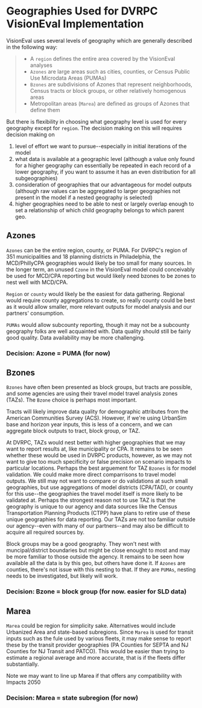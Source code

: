 # Geographies Used for DVRPC VisionEval Implementation
VisionEval uses several levels of geography which are generally described in the following way:

>- A `region` defines the entire area covered by the VisionEval analyses
>- `Azones` are large areas such as cities, counties, or Census Public Use Microdata Areas (PUMAs)
>- `Bzones` are subdivisions of Azones that represent neighborhoods, Census tracts or block groups, or other relatively homogenous areas
>- Metropolitan areas (`Marea`) are defined as groups of Azones that define them

But there is flexibility in choosing what geography level is used for every geography except for `region`. The decision making on this will requires decision making on 
1. level of effort we want to pursue--especially in initial iterations of the model
2. what data is available at a geographic level (although a value only found for a higher geography can essentially be repeated in each record of a lower geography, if you want to assume it has an even distribution for all subgeographies)
3. consideration of geographies that our advantageous for model outputs (although raw values can be aggregated to larger geographies not present in the model if a nested geography is selected)
4. higher geographies need to be able to nest or largely overlap enough to set a relationship of which child geography belongs to which parent geo.

## Azones
`Azones` can be the entire region, county, or PUMA. For DVRPC's region of 351 municipalities and 18 planning districts in Philadelphia, the MCD/PhillyCPA geographies would likely be too small for many sources. In the longer term, an unused `Czone` in the VisionEval model could conceivably be used for MCD/CPA reporting but would likely need bzones to be zones to nest well with MCD/CPA. 

`Region` or `county` would likely be the easiest for data gathering. Regional would require county aggregations to create, so really county could be best as it would allow smaller, more relevant outputs for model analysis and our partners' consumption.

`PUMAs` would allow subcounty reporting, though it may not be a subcounty geography folks are well acquainted with. Data quality should still be fairly good quality. Data availability may be more challenging.

### **Decision: Azone = PUMA** (for now)

## Bzones
`Bzones` have often been presented as block groups, but tracts are possible, and some agencies are using their travel model travel analysis zones (TAZs). The `Bzone` choice is perhaps most important.

Tracts will likely improve data quality for demographic attributes from the American Communities Survey (ACS). However, if we're using UrbanSim base and horizon year inputs, this is less of a concern, and we can aggregate block outputs to tract, block group, or TAZ. 

At DVRPC, TAZs would nest better with higher geographies that we may want to report results at, like municipality or CPA. It remains to be seen whether these would be used in DVRPC products, however, as we may not want to give too much specificity or false precision on scenario impacts to particular locations. Perhaps the best arguement for TAZ `Bzones` is for model validation. We could make more direct comparrisons to travel model outputs. We still may not want to compare or do validations at such small geographies, but use aggregations of model districts (CPA/TAD), or county for this use--the geographies the travel model itself is more likely to be validated at. Perhaps the strongest reason not to use TAZ is that the geography is unique to our agency and data sources like the Census Transportation Planning Products (CTPP) have plans to retire use of these unique geographies for data reporting. Our TAZs are not too familiar outside our agency--even with many of our partners--and may also be difficult to acquire all required sources by.

Block groups may be a good geography. They won't nest with muncipal/district boundaries but might be close enought to most and may be more familiar to those outside the agency. It remains to be seen how available all the data is by this geo, but others have done it. If `Azones` are counties, there's not issue with this nesting to that. If they are `PUMAs`, nesting needs to be investigated, but likely will work.

### **Decision: Bzone = block group** (for now. easier for SLD data)

## Marea
`Marea` could be region for simplicity sake. Alternatives would include Urbanized Area and state-based subregions. Since `Marea` is used for transit inputs such as the fule used by various fleets, it may make sense to report these by the transit provider geographies (PA Counties for SEPTA and NJ Counties for NJ Transit and PATCO). This would be easier than trying to estimate a regional average and more accurate, that is if the fleets differ substantially.

Note we may want to line up Marea if that offers any compatibility with Impacts 2050
### **Decision: Marea = state subregion** (for now)